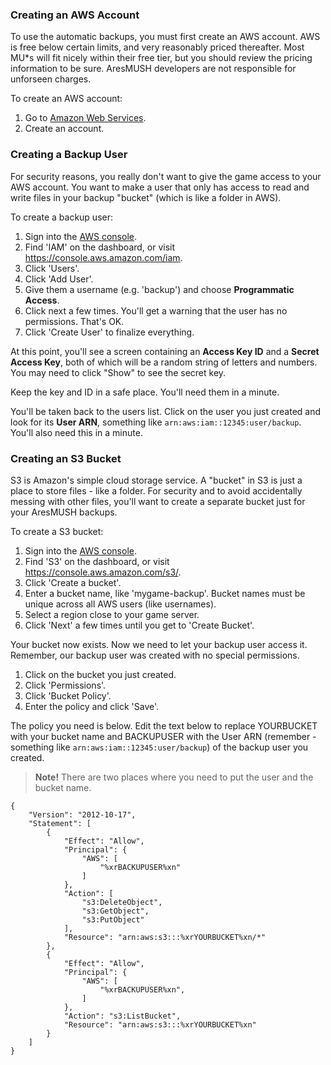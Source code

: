 ### Creating an AWS Account

To use the automatic backups, you must first create an AWS account.  AWS is free below certain limits, and very reasonably priced thereafter.  Most MU*s will fit nicely within their free tier, but you should review the pricing information to be sure.  AresMUSH developers are not responsible for unforseen charges.

To create an AWS account:

1. Go to [Amazon Web Services](https://aws.amazon.com/).
2. Create an account.

### Creating a Backup User

For security reasons, you really don't want to give the game access to your AWS account.  You want to make a user that only has access to read and write files in your backup "bucket" (which is like a folder in AWS).

To create a backup user:

1. Sign into the [AWS console](https://console.aws.amazon.com).
2. Find 'IAM' on the dashboard, or visit https://console.aws.amazon.com/iam.
3. Click 'Users'.
4. Click 'Add User'.
5. Give them a username (e.g. 'backup') and choose **Programmatic Access**.
6. Click next a few times.  You'll get a warning that the user has no permissions.  That's OK.
7. Click 'Create User' to finalize everything.

At this point, you'll see a screen containing an **Access Key ID** and a **Secret Access Key**, both of which will be a random string of letters and numbers.  You may need to click "Show" to see the secret key.

Keep the key and ID in a safe place.  You'll need them in a minute.

You'll be taken back to the users list.  Click on the user you just created and look for its **User ARN**, something like `arn:aws:iam::12345:user/backup`.  You'll also need this in a minute.

### Creating an S3 Bucket

S3 is Amazon's simple cloud storage service. A "bucket" in S3 is just a place to store files - like a folder.  For security and to avoid accidentally messing with other files, you'll want to create a separate bucket just for your AresMUSH backups.

To create a S3 bucket:

1. Sign into the [AWS console](https://console.aws.amazon.com).
2. Find 'S3' on the dashboard, or visit https://console.aws.amazon.com/s3/.
3. Click 'Create a bucket'.
4. Enter a bucket name, like 'mygame-backup'.  Bucket names must be unique across all AWS users (like usernames).
5. Select a region close to your game server.
6. Click 'Next' a few times until you get to 'Create Bucket'.

Your bucket now exists.  Now we need to let your backup user access it.  Remember, our backup user was created with no special permissions.

1. Click on the bucket you just created.
2. Click 'Permissions'.
3. Click 'Bucket Policy'.
4. Enter the policy and click 'Save'.

The policy you need is below.  Edit the text below to replace YOURBUCKET with your bucket name and BACKUPUSER with the User ARN (remember - something like `arn:aws:iam::12345:user/backup`) of the backup user you created.

> **Note!** There are two places where you need to put the user and the bucket name.

    {
        "Version": "2012-10-17",
        "Statement": [
            {
                "Effect": "Allow",
                "Principal": {
                    "AWS": [
                        "%xrBACKUPUSER%xn"
                    ]
                },
                "Action": [
                    "s3:DeleteObject",
                    "s3:GetObject",
                    "s3:PutObject"
                ],
                "Resource": "arn:aws:s3:::%xrYOURBUCKET%xn/*"
            },
            {
                "Effect": "Allow",
                "Principal": {
                    "AWS": [
                        "%xrBACKUPUSER%xn",
                    ]
                },
                "Action": "s3:ListBucket",
                "Resource": "arn:aws:s3:::%xrYOURBUCKET%xn"
            }
        ]
    }


